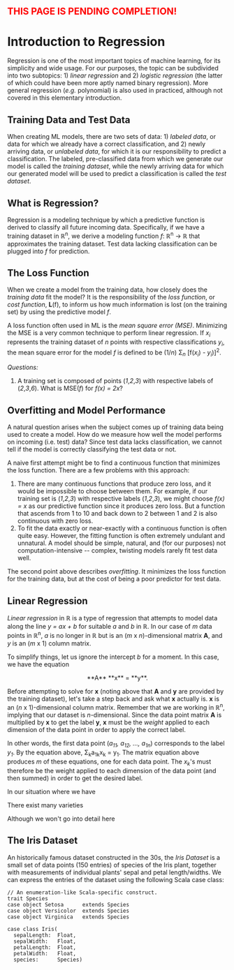 <span style="color:red">THIS PAGE IS PENDING COMPLETION!</span>
--

Introduction to Regression
==========================

Regression is one of the most important topics of machine learning, for its simplicity and wide usage. For our purposes, the topic can be subdivided into two subtopics: 1) *linear regression* and 2) *logistic regression* (the latter of which could have been more aptly named binary regression). More general regression (*e.g.* polynomial) is also used in practiced, although not covered in this elementary introduction.

Training Data and Test Data
---------------------------
When creating ML models, there are two sets of data: 1) *labeled data*, or data for which we already have a correct classification, and 2) newly arriving data, or *unlabeled data*, for which it is our responsibility to predict a classification. The labeled, pre-classified data from which we generate our model is called the *training dataset*, while the newly arriving data for which our generated model will be used to predict a classification is called the *test dataset*.

What is Regression?
-------------------
Regression is a modeling technique by which a predictive function is derived to classify all future incoming data. Specifically, if we have a training dataset in ℝ<sup>n</sup>, we derive a modeling function *f*: ℝ<sup>n</sup> → ℝ that approximates the training dataset. Test data lacking classification can be plugged into *f* for prediction.

The Loss Function
------------------
When we create a model from the training data, how closely does the *training data* fit the model? It is the responsibility of the *loss function*, or *cost function*, **L**(f), to inform us how much information is lost (on the training set) by using the predictive model *f*.

A loss function often used in ML is the *mean square error (MSE)*. Minimizing the MSE is a very common technique to perform linear regression. If *x<sub>i</sub>* represents the training dataset of *n* points with respective classifications *y<sub>i</sub>*, the mean square error for the model *f* is defined to be (1/*n*) Σ<sub>*n*</sub> [f(*x<sub>i</sub>*) - *y<sub>i</sub>*)]<sup>2</sup>.

*Questions:*
1. A training set is composed of points (*1*,*2*,*3*) with respective labels of (*2*,*3*,*6*). What is MSE(*f*) for *f(x) = 2x*?

Overfitting and Model Performance
---------------------------------
A natural question arises when the subject comes up of training data being used to create a model. How do we measure how well the model performs on incoming (i.e. test) data? Since test data lacks classification, we cannot tell if the model is correctly classifying the test data or not.

A naive first attempt might be to find a continuous function that minimizes the loss function. There are a few problems with this approach:
1. There are many continuous functions that produce zero loss, and it would be impossible to choose between them. For example, if our training set is (*1*,*2*,*3*) with respective labels (*1*,*2*,*3*), we might choose *f(x) = x* as our predictive function since it produces zero loss. But a function that ascends from 1 to 10 and back down to 2 between 1 and 2 is also continuous with zero loss.
2. To fit the data exactly or near-exactly with a continuous function is often quite easy. However, the fitting function is often extremely undulant and unnatural. A model should be simple, natural, and (for our purposes) not computation-intensive -- complex, twisting models rarely fit test data well.

The second point above describes *overfitting*. It minimizes the loss function for the training data, but at the cost of being a poor predictor for test data.

Linear Regression
-----------------
*Linear regression* in ℝ is a type of regression that attempts to model data along the line *y = ax + b* for suitable *a* and *b* in ℝ. In our case of *m* data points in ℝ<sup>n</sup>, *a* is no longer in ℝ but is an (*m* x *n*)-dimensional matrix **A**, and *y* is an (*m* x 1) column matrix.

To simplify things, let us ignore the intercept *b* for a moment. In this case, we have the equation
<p align="center">**A** **x** = **y**.</p>

Before attempting to solve for **x** (noting above that **A** and **y** are provided by the training dataset), let's take a step back and ask what **x** actually is. **x** is an (*n* x 1)-dimensional column matrix. Remember that we are working in ℝ<sup>n</sup>, implying that our dataset is *n*-dimensional. Since the data point matrix **A** is multiplied by **x** to get the label **y**, **x** must be the *weight* applied to each dimension of the data point in order to apply the correct label.

In other words, the first data point (*a<sub>11</sub>, a<sub>12</sub>, ..., a<sub>1n</sub>*) corresponds to the label *y<sub>1</sub>*. By the equation above, Σ<sub>k</sub>a<sub>1k</sub>x<sub>k</sub> = y<sub>1</sub>. The matrix equation above produces *m* of these equations, one for each data point. The *x<sub>k</sub>*'s must therefore be the weight applied to each dimension of the data point (and then summed) in order to get the desired label. 

In our situation where we have

There exist many varieties

Although we won't go into detail here


The Iris Dataset
----------------

An historically famous dataset constructed in the 30s, the *Iris Dataset* is a small set of data points (150 entries) of species of the Iris plant, together with measurements of individual plants' sepal and petal length/widths. We can express the entries of the dataset using the following Scala case class:

```
// An enumeration-like Scala-specific construct.
trait Species
case object Setosa      extends Species
case object Versicolor  extends Species
case object Virginica   extends Species

case class Iris(
  sepalLength:  Float,
  sepalWidth:   Float,
  petalLength:  Float,
  petalWidth:   Float,
  species:      Species)
  ```
